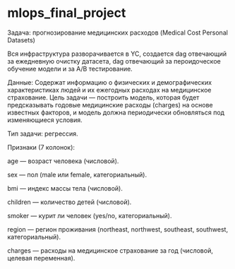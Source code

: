 # mlops_final_project
Задача: прогнозирование медицинских расходов (Medical Cost Personal Datasets)

Вся инфраструктура разворачивается в YC, создается dag отвечающий за ежедневную очистку датасета, dag отвечающий за пероидоческое обучение модели и за А/В тестирование.

Данные: Содержат информацию о физических и демографических характеристиках людей и их ежегодных расходах на медицинское страхование. 
Цель задачи — построить модель, которая будет предсказывать годовые медицинские расходы (charges) на основе известных факторов, и модель должна периодически обновляться под изменяющиеся условия.

Тип задачи: регрессия.

Признаки (7 колонок):

age — возраст человека (числовой).

sex — пол (male или female, категориальный).

bmi — индекс массы тела (числовой).

children — количество детей (числовой).

smoker — курит ли человек (yes/no, категориальный).

region — регион проживания (northeast, northwest, southeast, southwest, категориальный).

charges — расходы на медицинское страхование за год (числовой, целевая переменная).
